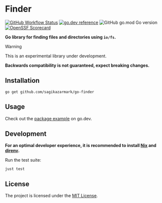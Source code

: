 # Finder

[![GitHub Workflow Status](https://img.shields.io/github/actions/workflow/status/sagikazarmark/go-finder/ci.yaml?style=flat-square)](https://github.com/sagikazarmark/go-finder/actions/workflows/ci.yaml)
[![go.dev reference](https://img.shields.io/badge/go.dev-reference-007d9c?logo=go&logoColor=white&style=flat-square)](https://pkg.go.dev/mod/github.com/sagikazarmark/go-finder)
![GitHub go.mod Go version](https://img.shields.io/github/go-mod/go-version/sagikazarmark/go-finder?style=flat-square&color=61CFDD)
[![OpenSSF Scorecard](https://api.securityscorecards.dev/projects/github.com/sagikazarmark/go-finder/badge?style=flat-square)](https://deps.dev/go/github.com%252Fsagikazarmark%252Fgo-finder)

**Go library for finding files and directories using `io/fs`.**

> [!WARNING]
> This is an experimental library under development.
>
> **Backwards compatibility is not guaranteed, expect breaking changes.**

## Installation

```shell
go get github.com/sagikazarmark/go-finder
```

## Usage

Check out the [package example](https://pkg.go.dev/github.com/sagikazarmark/go-finder#example-package) on go.dev.

## Development

**For an optimal developer experience, it is recommended to install [Nix](https://nixos.org/download.html) and [direnv](https://direnv.net/docs/installation.html).**

Run the test suite:

```shell
just test
```

## License

The project is licensed under the [MIT License](LICENSE).
